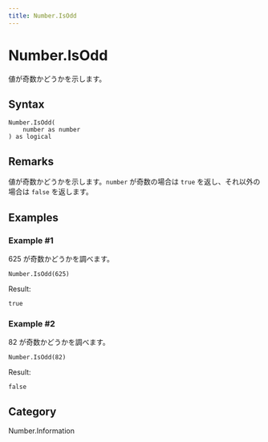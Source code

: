 ```yaml
---
title: Number.IsOdd
---
```


# Number.IsOdd


値が奇数かどうかを示します。


## Syntax

```powerquery
Number.IsOdd(
    number as number
) as logical
```


## Remarks

値が奇数かどうかを示します。<code>number</code> が奇数の場合は <code>true</code> を返し、それ以外の場合は <code>false</code> を返します。


## Examples

### Example #1 
625 が奇数かどうかを調べます。
```powerquery
Number.IsOdd(625)
```

Result: 
```powerquery
true
```


### Example #2 
82 が奇数かどうかを調べます。
```powerquery
Number.IsOdd(82)
```

Result: 
```powerquery
false
```




## Category
Number.Information
